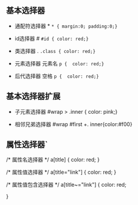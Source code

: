 

## 基本选择器

- 通配符选择器 *    `* { margin:0; padding:0;}`

- id选择器 #        `#id { color: red;}`

- 类选择器 .        `.class { color: red;}`

- 元素选择器 元素名  `p {  color: red;}`

- 后代选择器 空格    `p {  color: red;}`

## 基本选择器扩展
- 子元素选择器  #wrap > .inner {  color: pink;}

- 相邻兄弟选择器 #wrap #first +. inner{color:#f00}

## 属性选择器`
/* 属性名选择器 */
a[title] {
  color: red;
}

/* 属性值选择器 */
a[title="link"] {
  color: red;
}

/* 属性值包含选择器 */
a[title~="link"] {
  color: red;

}
```